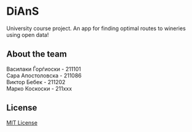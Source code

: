 # DiAnS
University course project. An app for finding optimal routes to wineries using open data!

## About the team
Василаки Ѓорѓиоски - 211101<br />
Сара Апостоловска - 211086<br />
Виктор Бебек - 211202<br />
Марко Коскоски - 211xxx<br />


## License
[MIT License](LICENSE)
